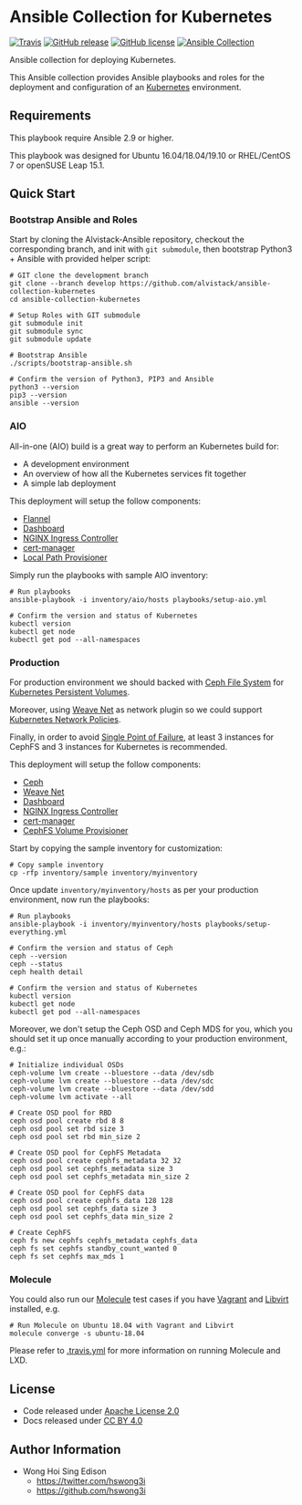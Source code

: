 # Ansible Collection for Kubernetes

[![Travis](https://img.shields.io/travis/alvistack/ansible-collection-kubernetes.svg)](https://travis-ci.org/alvistack/ansible-collection-kubernetes)
[![GitHub release](https://img.shields.io/github/release/alvistack/ansible-collection-kubernetes.svg)](https://github.com/alvistack/ansible-collection-kubernetes/releases)
[![GitHub license](https://img.shields.io/github/license/alvistack/ansible-collection-kubernetes.svg)](https://github.com/alvistack/ansible-collection-kubernetes/blob/master/LICENSE)
[![Ansible Collection](https://img.shields.io/badge/galaxy-alvistack.kubernetes-blue.svg)](https://galaxy.ansible.com/alvistack/kubernetes)

Ansible collection for deploying Kubernetes.

This Ansible collection provides Ansible playbooks and roles for the deployment and configuration of an [Kubernetes](https://github.com/kubernetes/kubernetes) environment.

## Requirements

This playbook require Ansible 2.9 or higher.

This playbook was designed for Ubuntu 16.04/18.04/19.10 or RHEL/CentOS 7 or openSUSE Leap 15.1.

## Quick Start

### Bootstrap Ansible and Roles

Start by cloning the Alvistack-Ansible repository, checkout the corresponding branch, and init with `git submodule`, then bootstrap Python3 + Ansible with provided helper script:

    # GIT clone the development branch
    git clone --branch develop https://github.com/alvistack/ansible-collection-kubernetes
    cd ansible-collection-kubernetes
    
    # Setup Roles with GIT submodule
    git submodule init
    git submodule sync
    git submodule update
    
    # Bootstrap Ansible
    ./scripts/bootstrap-ansible.sh
    
    # Confirm the version of Python3, PIP3 and Ansible
    python3 --version
    pip3 --version
    ansible --version

### AIO

All-in-one (AIO) build is a great way to perform an Kubernetes build for:

  - A development environment
  - An overview of how all the Kubernetes services fit together
  - A simple lab deployment

This deployment will setup the follow components:

  - [Flannel](https://github.com/coreos/flannel)
  - [Dashboard](https://github.com/kubernetes/dashboard)
  - [NGINX Ingress Controller](https://github.com/kubernetes/ingress-nginx)
  - [cert-manager](https://github.com/jetstack/cert-manager)
  - [Local Path Provisioner](https://github.com/rancher/local-path-provisioner)

Simply run the playbooks with sample AIO inventory:

    # Run playbooks
    ansible-playbook -i inventory/aio/hosts playbooks/setup-aio.yml
    
    # Confirm the version and status of Kubernetes
    kubectl version
    kubectl get node
    kubectl get pod --all-namespaces

### Production

For production environment we should backed with [Ceph File System](https://docs.ceph.com/docs/master/cephfs/) for [Kubernetes Persistent Volumes](https://kubernetes.io/docs/concepts/storage/persistent-volumes/).

Moreover, using [Weave Net](https://github.com/weaveworks/weave) as network plugin so we could support [Kubernetes Network Policies](https://kubernetes.io/docs/concepts/services-networking/network-policies/).

Finally, in order to avoid [Single Point of Failure](https://en.wikipedia.org/wiki/Single_point_of_failure), at least 3 instances for CephFS and 3 instances for Kubernetes is recommended.

This deployment will setup the follow components:

  - [Ceph](https://ceph.io/)
  - [Weave Net](https://github.com/weaveworks/weave)
  - [Dashboard](https://github.com/kubernetes/dashboard)
  - [NGINX Ingress Controller](https://github.com/kubernetes/ingress-nginx)
  - [cert-manager](https://github.com/jetstack/cert-manager)
  - [CephFS Volume Provisioner](https://github.com/kubernetes-incubator/external-storage/tree/master/ceph/cephfs)

Start by copying the sample inventory for customization:

    # Copy sample inventory
    cp -rfp inventory/sample inventory/myinventory

Once update `inventory/myinventory/hosts` as per your production environment, now run the playbooks:

    # Run playbooks
    ansible-playbook -i inventory/myinventory/hosts playbooks/setup-everything.yml
    
    # Confirm the version and status of Ceph
    ceph --version
    ceph --status
    ceph health detail
    
    # Confirm the version and status of Kubernetes
    kubectl version
    kubectl get node
    kubectl get pod --all-namespaces

Moreover, we don't setup the Ceph OSD and Ceph MDS for you, which you should set it up once manually according to your production environment, e.g.:

    # Initialize individual OSDs
    ceph-volume lvm create --bluestore --data /dev/sdb
    ceph-volume lvm create --bluestore --data /dev/sdc
    ceph-volume lvm create --bluestore --data /dev/sdd
    ceph-volume lvm activate --all
    
    # Create OSD pool for RBD
    ceph osd pool create rbd 8 8
    ceph osd pool set rbd size 3
    ceph osd pool set rbd min_size 2
    
    # Create OSD pool for CephFS Metadata
    ceph osd pool create cephfs_metadata 32 32
    ceph osd pool set cephfs_metadata size 3
    ceph osd pool set cephfs_metadata min_size 2
    
    # Create OSD pool for CephFS data
    ceph osd pool create cephfs_data 128 128
    ceph osd pool set cephfs_data size 3
    ceph osd pool set cephfs_data min_size 2
    
    # Create CephFS
    ceph fs new cephfs cephfs_metadata cephfs_data
    ceph fs set cephfs standby_count_wanted 0
    ceph fs set cephfs max_mds 1

### Molecule

You could also run our [Molecule](https://molecule.readthedocs.io/en/stable/) test cases if you have [Vagrant](https://www.vagrantup.com/) and [Libvirt](https://libvirt.org/) installed, e.g.

    # Run Molecule on Ubuntu 18.04 with Vagrant and Libvirt
    molecule converge -s ubuntu-18.04

Please refer to [.travis.yml](.travis.yml) for more information on running Molecule and LXD.

## License

  - Code released under [Apache License 2.0](LICENSE)
  - Docs released under [CC BY 4.0](http://creativecommons.org/licenses/by/4.0/)

## Author Information

  - Wong Hoi Sing Edison
      - <https://twitter.com/hswong3i>
      - <https://github.com/hswong3i>
